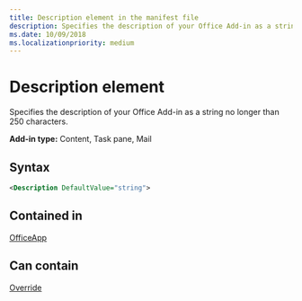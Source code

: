 ```yaml
---
title: Description element in the manifest file
description: Specifies the description of your Office Add-in as a string no longer than 250 characters.
ms.date: 10/09/2018
ms.localizationpriority: medium
---
```


# Description element

Specifies the description of your Office Add-in as a string no longer than 250 characters.

**Add-in type:** Content, Task pane, Mail

## Syntax

```XML
<Description DefaultValue="string">
```

## Contained in

[OfficeApp](officeapp.md)


## Can contain

[Override](override.md)

